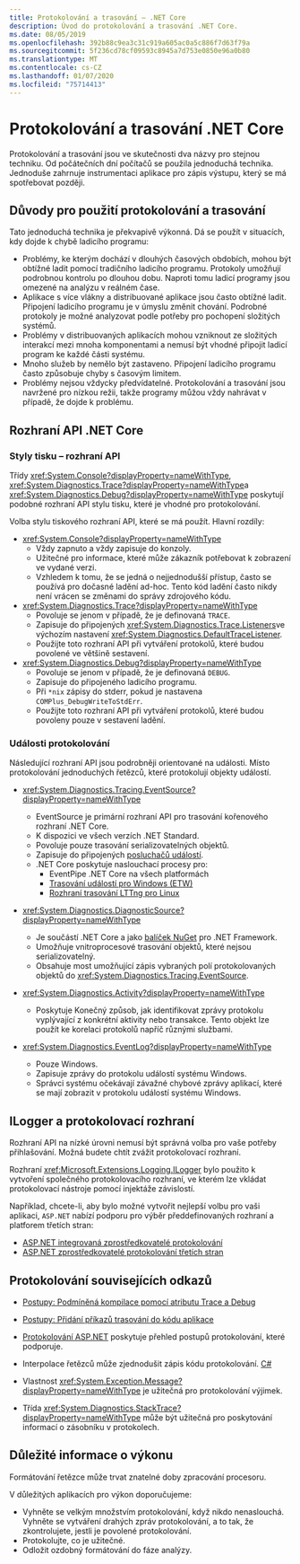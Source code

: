```yaml
---
title: Protokolování a trasování – .NET Core
description: Úvod do protokolování a trasování .NET Core.
ms.date: 08/05/2019
ms.openlocfilehash: 392b88c9ea3c31c919a605ac0a5c886f7d63f79a
ms.sourcegitcommit: 5f236cd78cf09593c8945a7d753e0850e96a0b80
ms.translationtype: MT
ms.contentlocale: cs-CZ
ms.lasthandoff: 01/07/2020
ms.locfileid: "75714413"
---
```

# <a name="net-core-logging-and-tracing"></a>Protokolování a trasování .NET Core

Protokolování a trasování jsou ve skutečnosti dva názvy pro stejnou techniku. Od počátečních dní počítačů se použila jednoduchá technika. Jednoduše zahrnuje instrumentaci aplikace pro zápis výstupu, který se má spotřebovat později.

## <a name="reasons-to-use-logging-and-tracing"></a>Důvody pro použití protokolování a trasování

Tato jednoduchá technika je překvapivě výkonná. Dá se použít v situacích, kdy dojde k chybě ladicího programu:

- Problémy, ke kterým dochází v dlouhých časových obdobích, mohou být obtížné ladit pomocí tradičního ladicího programu. Protokoly umožňují podrobnou kontrolu po dlouhou dobu. Naproti tomu ladicí programy jsou omezené na analýzu v reálném čase.
- Aplikace s více vlákny a distribuované aplikace jsou často obtížné ladit.  Připojení ladicího programu je v úmyslu změnit chování. Podrobné protokoly je možné analyzovat podle potřeby pro pochopení složitých systémů.
- Problémy v distribuovaných aplikacích mohou vzniknout ze složitých interakcí mezi mnoha komponentami a nemusí být vhodné připojit ladicí program ke každé části systému.
- Mnoho služeb by nemělo být zastaveno. Připojení ladicího programu často způsobuje chyby s časovým limitem.
- Problémy nejsou vždycky předvídatelné. Protokolování a trasování jsou navržené pro nízkou režii, takže programy můžou vždy nahrávat v případě, že dojde k problému.

## <a name="net-core-apis"></a>Rozhraní API .NET Core

### <a name="print-style-apis"></a>Styly tisku – rozhraní API

Třídy <xref:System.Console?displayProperty=nameWithType>, <xref:System.Diagnostics.Trace?displayProperty=nameWithType>a <xref:System.Diagnostics.Debug?displayProperty=nameWithType> poskytují podobné rozhraní API stylu tisku, které je vhodné pro protokolování.

Volba stylu tiskového rozhraní API, které se má použít. Hlavní rozdíly:

- <xref:System.Console?displayProperty=nameWithType>
  - Vždy zapnuto a vždy zapisuje do konzoly.
  - Užitečné pro informace, které může zákazník potřebovat k zobrazení ve vydané verzi.
  - Vzhledem k tomu, že se jedná o nejjednodušší přístup, často se používá pro dočasné ladění ad-hoc. Tento kód ladění často nikdy není vrácen se změnami do správy zdrojového kódu.
- <xref:System.Diagnostics.Trace?displayProperty=nameWithType>
  - Povoluje se jenom v případě, že je definovaná `TRACE`.
  - Zapisuje do připojených <xref:System.Diagnostics.Trace.Listeners>ve výchozím nastavení <xref:System.Diagnostics.DefaultTraceListener>.
  - Použijte toto rozhraní API při vytváření protokolů, které budou povolené ve většině sestavení.
- <xref:System.Diagnostics.Debug?displayProperty=nameWithType>
  - Povoluje se jenom v případě, že je definovaná `DEBUG`.
  - Zapisuje do připojeného ladicího programu.
  - Při `*nix` zápisy do stderr, pokud je nastavena `COMPlus_DebugWriteToStdErr`.
  - Použijte toto rozhraní API při vytváření protokolů, které budou povoleny pouze v sestavení ladění.

### <a name="logging-events"></a>Události protokolování

Následující rozhraní API jsou podrobněji orientované na události. Místo protokolování jednoduchých řetězců, které protokolují objekty událostí.

- <xref:System.Diagnostics.Tracing.EventSource?displayProperty=nameWithType>
  - EventSource je primární rozhraní API pro trasování kořenového rozhraní .NET Core.
  - K dispozici ve všech verzích .NET Standard.
  - Povoluje pouze trasování serializovatelných objektů.
  - Zapisuje do připojených [posluchačů událostí](xref:System.Diagnostics.Tracing.EventListener).
  - .NET Core poskytuje naslouchací procesy pro:
    - EventPipe .NET Core na všech platformách
    - [Trasování událostí pro Windows (ETW)](/windows/win32/etw/event-tracing-portal)
    - [Rozhraní trasování LTTng pro Linux](https://lttng.org/)

- <xref:System.Diagnostics.DiagnosticSource?displayProperty=nameWithType>
  - Je součástí .NET Core a jako [balíček NuGet](https://www.nuget.org/packages/System.Diagnostics.DiagnosticSource) pro .NET Framework.
  - Umožňuje vnitroprocesové trasování objektů, které nejsou serializovatelný.
  - Obsahuje most umožňující zápis vybraných polí protokolovaných objektů do <xref:System.Diagnostics.Tracing.EventSource>.

- <xref:System.Diagnostics.Activity?displayProperty=nameWithType>
  - Poskytuje Konečný způsob, jak identifikovat zprávy protokolu vyplývající z konkrétní aktivity nebo transakce. Tento objekt lze použít ke korelaci protokolů napříč různými službami.

- <xref:System.Diagnostics.EventLog?displayProperty=nameWithType>
  - Pouze Windows.
  - Zapisuje zprávy do protokolu událostí systému Windows.
  - Správci systému očekávají závažné chybové zprávy aplikací, které se mají zobrazit v protokolu událostí systému Windows.

## <a name="ilogger-and-logging-frameworks"></a>ILogger a protokolovací rozhraní

Rozhraní API na nízké úrovni nemusí být správná volba pro vaše potřeby přihlašování. Možná budete chtít zvážit protokolovací rozhraní.

Rozhraní <xref:Microsoft.Extensions.Logging.ILogger> bylo použito k vytvoření společného protokolovacího rozhraní, ve kterém lze vkládat protokolovací nástroje pomocí injektáže závislostí.

Například, chcete-li, aby bylo možné vytvořit nejlepší volbu pro vaši aplikaci, `ASP.NET` nabízí podporu pro výběr předdefinovaných rozhraní a platforem třetích stran:

- [ASP.NET integrovaná zprostředkovatelé protokolování](/aspnet/core/fundamentals/logging/#built-in-logging-providers)
- [ASP.NET zprostředkovatelé protokolování třetích stran](/aspnet/core/fundamentals/logging/#third-party-logging-providers)

## <a name="logging-related-references"></a>Protokolování souvisejících odkazů

- [Postupy: Podmíněná kompilace pomocí atributu Trace a Debug](../../framework/debug-trace-profile/how-to-compile-conditionally-with-trace-and-debug.md)

- [Postupy: Přidání příkazů trasování do kódu aplikace](../../framework/debug-trace-profile/how-to-add-trace-statements-to-application-code.md)

- [Protokolování ASP.NET](/aspnet/core/fundamentals/logging) poskytuje přehled postupů protokolování, které podporuje.

- Interpolace řetězců může zjednodušit zápis kódu protokolování. [ C# ](../../csharp/language-reference/tokens/interpolated.md)

- Vlastnost <xref:System.Exception.Message?displayProperty=nameWithType> je užitečná pro protokolování výjimek.

- Třída <xref:System.Diagnostics.StackTrace?displayProperty=nameWithType> může být užitečná pro poskytování informací o zásobníku v protokolech.

## <a name="performance-considerations"></a>Důležité informace o výkonu

Formátování řetězce může trvat znatelné doby zpracování procesoru.

V důležitých aplikacích pro výkon doporučujeme:

- Vyhněte se velkým množstvím protokolování, když nikdo nenaslouchá. Vyhněte se vytváření drahých zpráv protokolování, a to tak, že zkontrolujete, jestli je povolené protokolování.
- Protokolujte, co je užitečné.
- Odložit ozdobný formátování do fáze analýzy.
